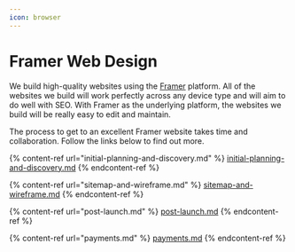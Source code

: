 ```yaml
---
icon: browser
---
```


# Framer Web Design

We build high-quality websites using the [Framer](https://framer.link/acAPxe9) platform. All of the websites we build will work perfectly across any device type and will aim to do well with SEO. With Framer as the underlying platform, the websites we build will be really easy to edit and maintain.

The process to get to an excellent Framer website takes time and collaboration. Follow the links below to find out more.

{% content-ref url="initial-planning-and-discovery.md" %}
[initial-planning-and-discovery.md](initial-planning-and-discovery.md)
{% endcontent-ref %}

{% content-ref url="sitemap-and-wireframe.md" %}
[sitemap-and-wireframe.md](sitemap-and-wireframe.md)
{% endcontent-ref %}

{% content-ref url="post-launch.md" %}
[post-launch.md](post-launch.md)
{% endcontent-ref %}

{% content-ref url="payments.md" %}
[payments.md](payments.md)
{% endcontent-ref %}

